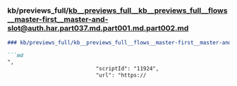 ### kb/previews_full/kb__previews_full__kb__previews_full__flows__master-first__master-and-slot@auth.har.part037.md.part001.md.part002.md

```md
### kb/previews_full/kb__previews_full__flows__master-first__master-and-slot@auth.har.part037.md.part001.md (part 002)

```md
",
                            "scriptId": "11924",
                            "url": "https://
```

```

```
